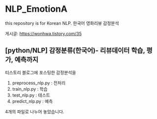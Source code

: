 # NLP_EmotionA
this repository is for Korean NLP.  한국어 영화리뷰 감정분석

게시글: https://wonhwa.tistory.com/35
## [python/NLP] 감정분류(한국어)- 리뷰데이터 학습, 평가, 예측까지
티스토리 블로그에 포스팅한 감정분석을

1. preprocess_nlp.py : 전처리
2. train_nlp.py : 학습
3. test_nlp.py : 테스트
4. predict_nlp.py : 예측

4개의 파일로 나누어 놓았습니다.
